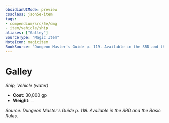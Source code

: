 ```yaml
---
obsidianUIMode: preview
cssclass: json5e-item
tags:
- compendium/src/5e/dmg
- item/vehicle/ship
aliases: ["Galley"]
SourceType: "Magic Item"
NoteIcon: magicitem
BookSource: "Dungeon Master's Guide p. 119. Available in the SRD and the Basic Rules."
---
```

# Galley
*Ship, Vehicle (water)*  

- **Cost**: 30,000 gp
- **Weight**: ⏤

*Source: Dungeon Master's Guide p. 119. Available in the SRD and the Basic Rules.*